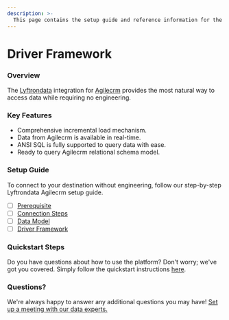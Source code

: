 ```yaml
---
description: >-
  This page contains the setup guide and reference information for the Agilecrm source connector.
---
```


# Driver Framework

### Overview

The [Lyftrondata](https://www.lyftrondata.com/) integration for [Agilecrm](https://www.lyftrondata.com/integration/sales-analytics/agile-crm/) provides the most natural way to access data while requiring no engineering.

### Key Features

* Comprehensive incremental load mechanism.
* Data from Agilecrm is available in real-time.&#x20;
* ANSI SQL is fully supported to query data with ease.
* Ready to query Agilecrm relational schema model.

### Setup Guide

To connect to your destination without engineering, follow our step-by-step Lyftrondata Agilecrm setup guide.

* [ ] [Prerequisite](../prerequisite.md)
* [ ] [Connection Steps](../connection-steps.md)
* [ ] [Data Model](../data-model/erd.md)
* [ ] [Driver Framework](../driver-framework/)

### Quickstart Steps

Do you have questions about how to use the platform? Don't worry; we've got you covered. Simply follow the quickstart instructions [here](../driver-framework/README.md).

### Questions? <a href="#questions" id="questions"></a>

We're always happy to answer any additional questions you may have! [Set up a meeting with our data experts.](https://www.lyftrondata.com/book-a-meeting/)


